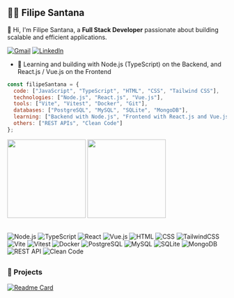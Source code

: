 ## 👨‍💻 **Filipe Santana** 

👋 Hi, I'm Filipe Santana, a <b>Full Stack Developer</b> passionate about building scalable and efficient applications.

  [![Gmail](https://img.shields.io/badge/Gmail-D14836?style=for-the-badge&logo=gmail&logoColor=white)](mailto:fsantana.code@gmail.com)
  [![LinkedIn](https://img.shields.io/badge/LinkedIn-0077B5?style=for-the-badge&logo=linkedin&logoColor=white)](https://www.linkedin.com/in/filipe-de-souza-santana-409b351a2//)

- 🌱 Learning and building with Node.js (TypeScript) on the Backend, and React.js / Vue.js on the Frontend
  
```javascript
const filipeSantana = {
  code: ["JavaScript", "TypeScript", "HTML", "CSS", "Tailwind CSS"],
  technologies: ["Node.js", "React.js", "Vue.js"],
  tools: ["Vite", "Vitest", "Docker", "Git"],
  databases: ["PostgreSQL", "MySQL", "SQLite", "MongoDB"],
  learning: ["Backend with Node.js", "Frontend with React.js and Vue.js"],
  others: ["REST APIs", "Clean Code"]
};
```

<div>
  <img 
    height="180em" src="https://github-readme-stats.vercel.app/api?username=filipesantanadev&theme=tokyonight&include_all_commits=true&count_private=true"/>
  <img height="180em" src="https://github-readme-stats.vercel.app/api/top-langs?username=filipesantanadev&layout=compact&theme=tokyonight" />
</div>

<br />

  ![Node.js](https://img.shields.io/badge/Node.js-339933?style=for-the-badge&logo=node.js&logoColor=white)
  ![TypeScript](https://img.shields.io/badge/TypeScript-3178C6?style=for-the-badge&logo=typescript&logoColor=white)
  ![React](https://img.shields.io/badge/React-20232A?style=for-the-badge&logo=react&logoColor=61DAFB)
  ![Vue.js](https://img.shields.io/badge/Vue.js-35495E?style=for-the-badge&logo=vuedotjs&logoColor=4FC08D)
  ![HTML](https://img.shields.io/badge/HTML5-E34F26?style=for-the-badge&logo=html5&logoColor=white)
  ![CSS](https://img.shields.io/badge/CSS3-1572B6?style=for-the-badge&logo=css3&logoColor=white)
  ![TailwindCSS](https://img.shields.io/badge/Tailwind_CSS-06B6D4?style=for-the-badge&logo=tailwindcss&logoColor=white)
  ![Vite](https://img.shields.io/badge/Vite-646CFF?style=for-the-badge&logo=vite&logoColor=white)
  ![Vitest](https://img.shields.io/badge/Vitest-729B1B?style=for-the-badge&logo=vitest&logoColor=white)
  ![Docker](https://img.shields.io/badge/Docker-2496ED?style=for-the-badge&logo=docker&logoColor=white)
  ![PostgreSQL](https://img.shields.io/badge/PostgreSQL-4169E1?style=for-the-badge&logo=postgresql&logoColor=white)
  ![MySQL](https://img.shields.io/badge/MySQL-4479A1?style=for-the-badge&logo=mysql&logoColor=white)
  ![SQLite](https://img.shields.io/badge/SQLite-003B57?style=for-the-badge&logo=sqlite&logoColor=white)
  ![MongoDB](https://img.shields.io/badge/MongoDB-47A248?style=for-the-badge&logo=mongodb&logoColor=white)
  ![REST API](https://img.shields.io/badge/REST%20APIs-FF6F00?style=for-the-badge&logo=fastapi&logoColor=white)
  ![Clean Code](https://img.shields.io/badge/Clean%20Code-000000?style=for-the-badge&logo=sonarlint&logoColor=white)
##

### 🚀 Projects

[![Readme Card](https://github-readme-stats.vercel.app/api/pin/?username=filipesantanadev&repo=gerenciador-tarefas-api&theme=tokyonight)](https://github.com/filipesantanadev/gerenciador-tarefas-api)
